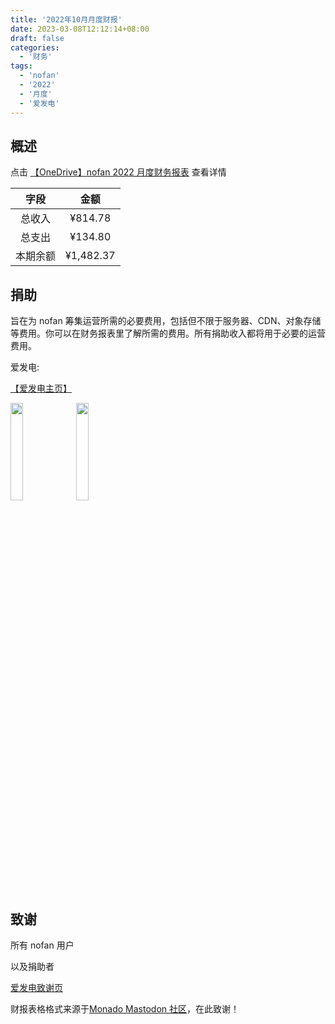 ```yaml
---
title: '2022年10月月度财报'
date: 2023-03-08T12:12:14+08:00
draft: false
categories:
  - '财务'
tags:
  - 'nofan'
  - '2022'
  - '月度'
  - '爱发电'
---
```


## 概述

点击 [【OneDrive】nofan 2022 月度财务报表](https://1drv.ms/x/s!Amjhgi5Gq9pNiATw1pARescygdLk?e=MU1Inx) 查看详情

|   字段   |   金额    |
| :------: | :-------: |
|  总收入  |  ¥814.78  |
|  总支出  |  ¥134.80  |
| 本期余额 | ¥1,482.37 |

## 捐助

旨在为 nofan 筹集运营所需的必要费用，包括但不限于服务器、CDN、对象存储等费用。你可以在财务报表里了解所需的费用。所有捐助收入都将用于必要的运营费用。

爱发电:

[【爱发电主页】](https://afdian.net/@twoheart)

<img src=https://i.nofan.xyz/blog/finance/wechatpay.jpg width=20% />

<img src=https://i.nofan.xyz/blog/finance/alipay.jpg width=20% />

## 致谢

所有 nofan 用户

以及捐助者

[爱发电致谢页](https://afdian.net/@twoheart/thank?year=2022&month=5)

财报表格格式来源于[Monado Mastodon 社区](https://monado.ren/about/more)，在此致谢！
